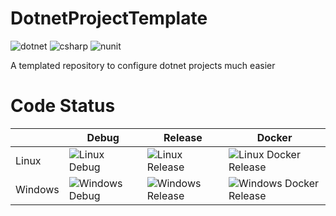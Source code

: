 # DotnetProjectTemplate

![dotnet](https://img.shields.io/badge/dotnet--core-3.1-blueviolet)
![csharp](https://img.shields.io/badge/C%23-8.0-brightgreen)
![nunit](https://img.shields.io/badge/Test-NUnit-brightgreen)

A templated repository to configure dotnet projects much easier

# Code Status

|         | Debug | Release | Docker |
|---------|-------|---------|--------|
| Linux   |![Linux Debug](https://github.com/0x00000FF/DotnetProjectTemplate/workflows/Linux%20Debug/badge.svg)|![Linux Release](https://github.com/0x00000FF/DotnetProjectTemplate/workflows/Linux/badge.svg)|![Linux Docker Release](https://github.com/0x00000FF/DotnetProjectTemplate/workflows/Linux%20Docker%20Release/badge.svg)|
| Windows |![Windows Debug](https://github.com/0x00000FF/DotnetProjectTemplate/workflows/Windows%20Debug/badge.svg)|![Windows Release](https://github.com/0x00000FF/DotnetProjectTemplate/workflows/Windows/badge.svg)|![Windows Docker Release](https://github.com/0x00000FF/DotnetProjectTemplate/workflows/Windows%20Docker%20Release/badge.svg)|
